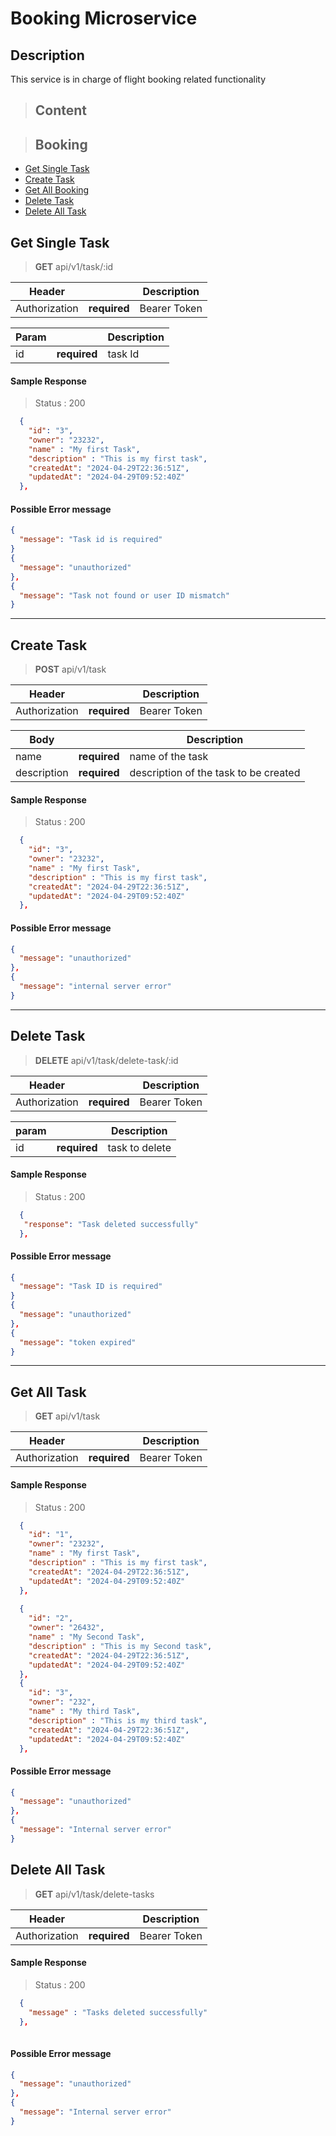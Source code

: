 # Booking Microservice

## Description

This service is in charge of flight booking related functionality

> ## Content

> ## Booking

- [Get Single Task](#get-single-task)
- [Create Task](#create-task)
- [Get All Booking](#get-all-tasks)
- [Delete Task](#delete-task)
- [Delete All Task](#delete-all-task)

## Get Single Task

> **GET** api/v1/task/:id

| Header        |              | Description  |
| ------------- | ------------ | ------------ |
| Authorization | **required** | Bearer Token |

| Param |              | Description |
| ----- | ------------ | ----------- |
| id    | **required** | task Id  |

#### Sample Response

> Status : 200

```json
  {
    "id": "3",
    "owner": "23232",
    "name" : "My first Task",
    "description" : "This is my first task",
    "createdAt": "2024-04-29T22:36:51Z",
    "updatedAt": "2024-04-29T09:52:40Z"
  },
```

#### Possible Error message

```json
{
  "message": "Task id is required"
}
{
  "message": "unauthorized"
},
{
  "message": "Task not found or user ID mismatch"
}
```

---

## Create Task

> **POST** api/v1/task

| Header        |              | Description  |
| ------------- | ------------ | ------------ |
| Authorization | **required** | Bearer Token |

| Body        |              | Description                                |
| --------    | ------------ | ------------------------------------------ |
| name        | **required** | name of the task                           |
| description | **required** | description of the task to be created      |


#### Sample Response

> Status : 200

```json
  {
    "id": "3",
    "owner": "23232",
    "name" : "My first Task",
    "description" : "This is my first task",
    "createdAt": "2024-04-29T22:36:51Z",
    "updatedAt": "2024-04-29T09:52:40Z"
  },
```

#### Possible Error message

```json
{
  "message": "unauthorized"
},
{
  "message": "internal server error"
}
```
---

## Delete Task

> **DELETE** api/v1/task/delete-task/:id

| Header        |              | Description  |
| ------------- | ------------ | ------------ |
| Authorization | **required** | Bearer Token |

| param |              | Description       |
| ----- | ------------ | ----------------- |
| id    | **required** | task to delete    |

#### Sample Response

> Status : 200

```json
  {
   "response": "Task deleted successfully"
  },
```

#### Possible Error message

```json
{
  "message": "Task ID is required"
}
{
  "message": "unauthorized"
},
{
  "message": "token expired"
}
```

---

## Get All Task

> **GET** api/v1/task

| Header        |              | Description  |
| ------------- | ------------ | ------------ |
| Authorization | **required** | Bearer Token |


#### Sample Response

> Status : 200

```json
  {
    "id": "1",
    "owner": "23232",
    "name" : "My first Task",
    "description" : "This is my first task",
    "createdAt": "2024-04-29T22:36:51Z",
    "updatedAt": "2024-04-29T09:52:40Z"
  },
  
  {
    "id": "2",
    "owner": "26432",
    "name" : "My Second Task",
    "description" : "This is my Second task",
    "createdAt": "2024-04-29T22:36:51Z",
    "updatedAt": "2024-04-29T09:52:40Z"
  },
  {
    "id": "3",
    "owner": "232",
    "name" : "My third Task",
    "description" : "This is my third task",
    "createdAt": "2024-04-29T22:36:51Z",
    "updatedAt": "2024-04-29T09:52:40Z"
  },
```

#### Possible Error message

```json
{
  "message": "unauthorized"
},
{
  "message": "Internal server error"
}
```

## Delete All Task

> **GET** api/v1/task/delete-tasks

| Header        |              | Description  |
| ------------- | ------------ | ------------ |
| Authorization | **required** | Bearer Token |


#### Sample Response

> Status : 200

```json
  {
    "message" : "Tasks deleted successfully"
  },
  
```

#### Possible Error message

```json
{
  "message": "unauthorized"
},
{
  "message": "Internal server error"
}
```

